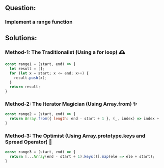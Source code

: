## Question:
### Implement a range function

## Solutions:

### Method-1: The Traditionalist (Using a for loop) 🕰️

```js
const range1 = (start, end) => {
  let result = [];
  for (let x = start; x <= end; x++) {
    result.push(x);
  }
  return result;
}
```

### Method-2: The Iterator Magician (Using Array.from) ✨
```js
const range2 = (start, end) => {
  return Array.from({ length: end - start + 1 }, (_, index) => index + start);
}
```

### Method-3: The Optimist (Using Array.prototype.keys and Spread Operator) 🚀
```js
const range3 = (start, end) => {
  return [...Array(end - start + 1).keys()].map(ele => ele + start);
}
```
